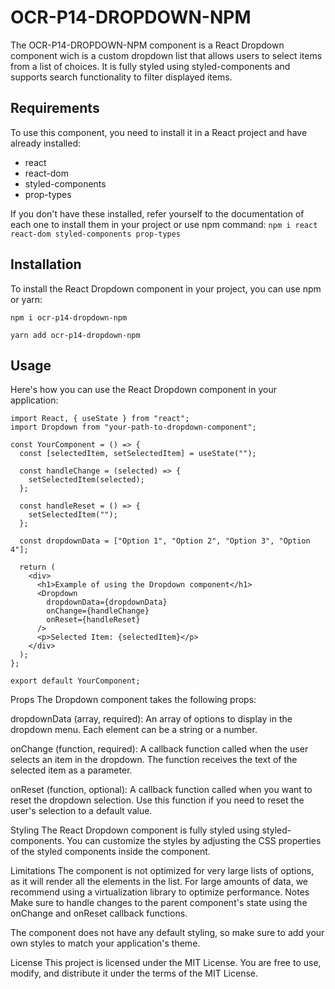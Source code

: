 # OCR-P14-DROPDOWN-NPM

The OCR-P14-DROPDOWN-NPM component is a React Dropdown component wich is a custom dropdown list that allows users to select items from a list of choices. It is fully styled using styled-components and supports search functionality to filter displayed items.

## Requirements

To use this component, you need to install it in a React project and have already installed:

- react
- react-dom
- styled-components
- prop-types

If you don't have these installed, refer yourself to the documentation of each one to install them in your project or use npm command:
`npm i react react-dom styled-components prop-types`

## Installation

To install the React Dropdown component in your project, you can use npm or yarn:

`npm i ocr-p14-dropdown-npm`

`yarn add ocr-p14-dropdown-npm`

## Usage

Here's how you can use the React Dropdown component in your application:

```
import React, { useState } from "react";
import Dropdown from "your-path-to-dropdown-component";

const YourComponent = () => {
  const [selectedItem, setSelectedItem] = useState("");

  const handleChange = (selected) => {
    setSelectedItem(selected);
  };

  const handleReset = () => {
    setSelectedItem("");
  };

  const dropdownData = ["Option 1", "Option 2", "Option 3", "Option 4"];

  return (
    <div>
      <h1>Example of using the Dropdown component</h1>
      <Dropdown
        dropdownData={dropdownData}
        onChange={handleChange}
        onReset={handleReset}
      />
      <p>Selected Item: {selectedItem}</p>
    </div>
  );
};

export default YourComponent;
```

Props
The Dropdown component takes the following props:

dropdownData (array, required): An array of options to display in the dropdown menu. Each element can be a string or a number.

onChange (function, required): A callback function called when the user selects an item in the dropdown. The function receives the text of the selected item as a parameter.

onReset (function, optional): A callback function called when you want to reset the dropdown selection. Use this function if you need to reset the user's selection to a default value.

Styling
The React Dropdown component is fully styled using styled-components. You can customize the styles by adjusting the CSS properties of the styled components inside the component.

Limitations
The component is not optimized for very large lists of options, as it will render all the elements in the list. For large amounts of data, we recommend using a virtualization library to optimize performance.
Notes
Make sure to handle changes to the parent component's state using the onChange and onReset callback functions.

The component does not have any default styling, so make sure to add your own styles to match your application's theme.

License
This project is licensed under the MIT License. You are free to use, modify, and distribute it under the terms of the MIT License.

